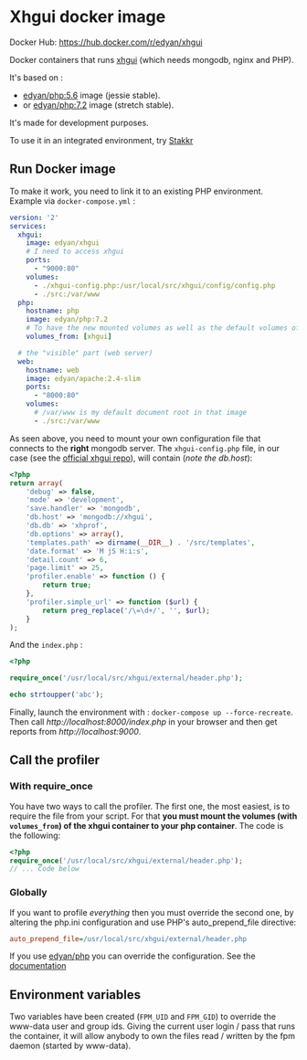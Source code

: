# Xhgui docker image
Docker Hub: https://hub.docker.com/r/edyan/xhgui

Docker containers that runs [xhgui](https://github.com/perftools/xhgui) (which needs mongodb, nginx and PHP).

It's based on :
* [edyan/php:5.6](https://github.com/inetprocess/docker-php/tree/master/5.6) image (jessie stable).
* or [edyan/php:7.2](https://github.com/inetprocess/docker-php/tree/master/7.2) image (stretch stable).

It's made for development purposes.

To use it in an integrated environment, try [Stakkr](https://github.com/stakkr-org/stakkr)


## Run Docker image
To make it work, you need to link it to an existing PHP environment. Example via `docker-compose.yml` :

```yaml
version: '2'
services:
  xhgui:
    image: edyan/xhgui
    # I need to access xhgui
    ports:
      - "9000:80"
    volumes:
      - ./xhgui-config.php:/usr/local/src/xhgui/config/config.php
      - ./src:/var/www
  php:
    hostname: php
    image: edyan/php:7.2
    # To have the new mounted volumes as well as the default volumes of xhgui (its source code)
    volumes_from: [xhgui]

  # the "visible" part (web server)
  web:
    hostname: web
    image: edyan/apache:2.4-slim
    ports:
      - "8000:80"
    volumes:
      # /var/www is my default document root in that image
      - ./src:/var/www

```


As seen above, you need to mount your own configuration file that connects to the **right** mongodb server. The `xhgui-config.php` file, in our case (see the [official xhgui repo](https://github.com/perftools/xhgui)), will contain (*note the db.host*):
```php
<?php
return array(
    'debug' => false,
    'mode' => 'development',
    'save.handler' => 'mongodb',
    'db.host' => 'mongodb://xhgui',
    'db.db' => 'xhprof',
    'db.options' => array(),
    'templates.path' => dirname(__DIR__) . '/src/templates',
    'date.format' => 'M jS H:i:s',
    'detail.count' => 6,
    'page.limit' => 25,
    'profiler.enable' => function () {
        return true;
    },
    'profiler.simple_url' => function ($url) {
        return preg_replace('/\=\d+/', '', $url);
    }
);
```

And the `index.php` :
```php
<?php

require_once('/usr/local/src/xhgui/external/header.php');

echo strtoupper('abc');
```

Finally, launch the environment with : `docker-compose up --force-recreate`.
Then call _http://localhost:8000/index.php_ in your browser and then get reports from _http://localhost:9000_.



## Call the profiler
### With require_once
You have two ways to call the profiler. The first one, the most easiest, is to require the file from your script.
For that **you must mount the volumes (with `volumes_from`) of the xhgui container to your php container**. The code is the following:
```php
<?php
require_once('/usr/local/src/xhgui/external/header.php');
// ... Code below
```

### Globally
If you want to profile *everything* then you must override the second one, by altering the php.ini configuration and use PHP's auto_prepend_file directive:
```ini
auto_prepend_file=/usr/local/src/xhgui/external/header.php
```

If you use [edyan/php](https://github.com/inetprocess/docker-php) you can override the configuration.
See the [documentation](https://github.com/inetprocess/docker-php#custom-phpini-directives)


## Environment variables
Two variables have been created (`FPM_UID` and `FPM_GID`) to override the www-data user and group ids. Giving the current user login / pass that runs the container, it will allow anybody to own the files read / written by the fpm daemon (started by www-data).
